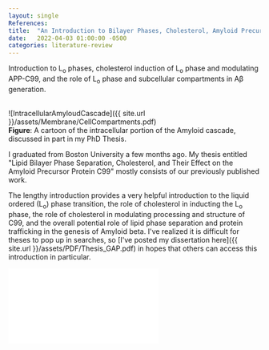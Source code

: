 ```yaml
---
layout: single
References:
title:  "An Introduction to Bilayer Phases, Cholesterol, Amyloid Precursor Protein, and their Relation"
date:   2022-04-03 01:00:00 -0500
categories: literature-review
---
```

Introduction to L<sub>o</sub> phases, cholesterol induction of L<sub>o</sub> phase and modulating APP-C99, and the role of L<sub>o</sub> phase and subcellular compartments in Aβ generation.
<br/><br/>


![IntracellularAmyloudCascade]({{ site.url }}/assets/Membrane/CellCompartments.pdf)<br/>
**Figure**: A cartoon of the intracellular portion of the Amyloid cascade, discussed in part in my PhD Thesis.

I graduated from Boston University a few months ago. My thesis entitled "Lipid Bilayer Phase Separation, Cholesterol, and Their Effect on the Amyloid Precursor Protein C99" mostly consists of our previously published work.

The lengthy introduction provides a very helpful introduction to the liquid ordered (L<sub>o</sub>) phase transition, the role of cholesterol in inducting the L<sub>o</sub> phase, the role of cholesterol in modulating processing and structure of C99, and the overall potential role of lipid phase separation and protein trafficking in the genesis of Amyloid beta. I've realized it is difficult for theses to pop up in searches, so [I've posted my dissertation here]({{ site.url }}/assets/PDF/Thesis_GAP.pdf) in hopes that others can access this introduction in particular.

<embed src="{{ site.url }}/assets/PDF/Thesis_GAP.pdf" type="application/pdf">
